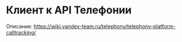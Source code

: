 # Клиент к API Телефонии

Описание: https://wiki.yandex-team.ru/telephony/telephony-platform-calltracking/

